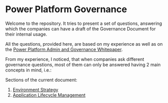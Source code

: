 # Power Platform Governance
Welcome to the repository. It tries to present a set of questions, answering which the companies can have a draft of the Governance Document for their internal usage.

All the questions, provided here, are based on my experience as well as on the [Power Platform Admin and Governance Whitepaper](https://aka.ms/powerappsadminwhitepaper).

From my experience, I noticed, that when companies ask different governance questions, most of them can only be answered having 2 main concepts in mind, i.e.:

Sections of the current document:
1. [Environment Strategy](/EnvironmentStrategy.md)
2. [Application Lifecycle Management](/ALM.md)



